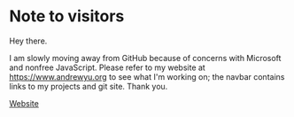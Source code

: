 # Note to visitors

Hey there.

I am slowly moving away from GitHub because of concerns with Microsoft and nonfree JavaScript.  Please refer to my website at https://www.andrewyu.org to see what I'm working on; the navbar contains links to my projects and git site.  Thank you.

[Website](https://www.andrewyu.org)
